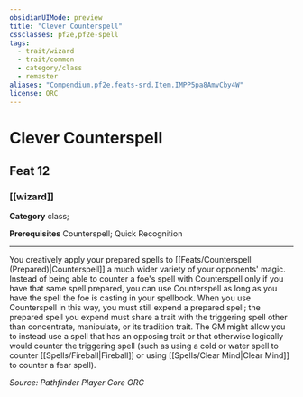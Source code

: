 ```yaml
---
obsidianUIMode: preview
title: "Clever Counterspell"
cssclasses: pf2e,pf2e-spell
tags:
  - trait/wizard
  - trait/common
  - category/class
  - remaster
aliases: "Compendium.pf2e.feats-srd.Item.IMPP5pa8AmvCby4W"
license: ORC
---
```

# Clever Counterspell
## Feat 12
### [[wizard]]

**Category** class; 



**Prerequisites** Counterspell; Quick Recognition
* * *
You creatively apply your prepared spells to [[Feats/Counterspell (Prepared)|Counterspell]] a much wider variety of your opponents' magic. Instead of being able to counter a foe's spell with Counterspell only if you have that same spell prepared, you can use Counterspell as long as you have the spell the foe is casting in your spellbook. When you use Counterspell in this way, you must still expend a prepared spell; the prepared spell you expend must share a trait with the triggering spell other than concentrate, manipulate, or its tradition trait. The GM might allow you to instead use a spell that has an opposing trait or that otherwise logically would counter the triggering spell (such as using a cold or water spell to counter [[Spells/Fireball|Fireball]] or using [[Spells/Clear Mind|Clear Mind]] to counter a fear spell).

*Source: Pathfinder Player Core*
*ORC*